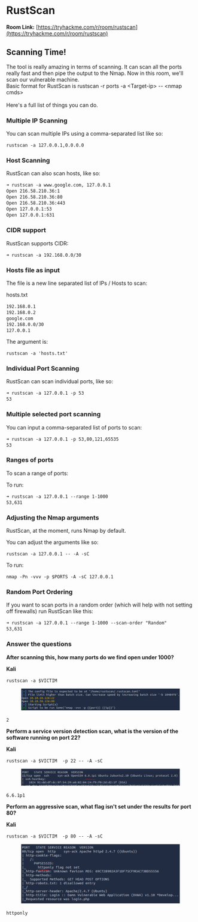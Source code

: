 # RustScan

**Room Link:** [https://tryhackme.com/r/room/rustscan](https://tryhackme.com/r/room/rustscan)



## Scanning Time!

The tool is really amazing in terms of scanning. It can scan all the ports really fast and then pipe the output to the Nmap. Now in this room, we'll scan our vulnerable machine.\
Basic format for RustScan is rustscan -r ports -a  \<Target-ip> -- \<nmap cmds>\
\
Here's a full list of things you can do.

### Multiple IP Scanning

You can scan multiple IPs using a comma-separated list like so:

```
rustscan -a 127.0.0.1,0.0.0.0
```

### Host Scanning

RustScan can also scan hosts, like so:

```
➜ rustscan -a www.google.com, 127.0.0.1
Open 216.58.210.36:1
Open 216.58.210.36:80
Open 216.58.210.36:443
Open 127.0.0.1:53
Open 127.0.0.1:631
```

### CIDR support

RustScan supports CIDR:

```
➜ rustscan -a 192.168.0.0/30
```

### Hosts file as input

The file is a new line separated list of IPs / Hosts to scan:

hosts.txt

```
192.168.0.1
192.168.0.2
google.com
192.168.0.0/30
127.0.0.1
```

The argument is:

```
rustscan -a 'hosts.txt'
```

### Individual Port Scanning

RustScan can scan individual ports, like so:

```
➜ rustscan -a 127.0.0.1 -p 53
53
```

### Multiple selected port scanning

You can input a comma-separated list of ports to scan:

```
➜ rustscan -a 127.0.0.1 -p 53,80,121,65535
53
```

### Ranges of ports

To scan a range of ports:

To run:

```
➜ rustscan -a 127.0.0.1 --range 1-1000    
53,631
```

### Adjusting the Nmap arguments

RustScan, at the moment, runs Nmap by default.

You can adjust the arguments like so:

```
rustscan -a 127.0.0.1 -- -A -sC
```

To run:

```
nmap -Pn -vvv -p $PORTS -A -sC 127.0.0.1
```

### Random Port Ordering

If you want to scan ports in a random order (which will help with not setting off firewalls) run RustScan like this:

```
➜ rustscan -a 127.0.0.1 --range 1-1000 --scan-order "Random"
53,631
```

### &#x20;Answer the questions

**After scanning this, how many ports do we find open under 1000?**

**Kali**

```
rustscan -a $VICTIM
```

<figure><img src="../../.gitbook/assets/image (1) (1) (1) (1) (1) (1) (1) (1) (1) (1) (1) (1) (1).png" alt=""><figcaption></figcaption></figure>

```
2
```

**Perform a service version detection scan, what is the version of the software running on port 22?**

**Kali**

```
rustscan -a $VICTIM  -p 22 -- -A -sC
```

<figure><img src="../../.gitbook/assets/image (1) (1) (1) (1) (1) (1) (1) (1) (1) (1) (1) (1) (1) (1).png" alt=""><figcaption></figcaption></figure>

```
6.6.1p1
```

**Perform an aggressive scan, what flag isn't set under the results for port 80?**

**Kali**

```
rustscan -a $VICTIM  -p 80 -- -A -sC
```

<figure><img src="../../.gitbook/assets/image (2) (1) (1) (1) (1) (1) (1) (1) (1) (1) (1) (1) (1).png" alt=""><figcaption></figcaption></figure>

```
httponly
```
